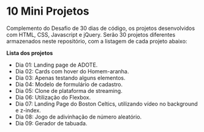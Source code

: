 # 10 Mini Projetos

Complemento do Desafio de 30 dias de código, os projetos desenvolvidos com HTML, CSS, Javascript e jQuery. Serão 30 projetos diferentes armazenados neste repositório, 
com a listagem de cada projeto abaixo:

<strong>Lista dos projetos</strong>

- Dia 01: Landing page de ADOTE.
- Dia 02: Cards com hover do Homem-aranha.
- Dia 03: Apenas testando alguns elementos.
- Dia 04: Modelo de formulário de cadastro.
- Dia 05: Clone de plataforma de streaming.
- Dia 06: Utilização do Flexbox.
- Dia 07: Landing Page do Boston Celtics, utilizando vídeo no background e z-index.
- Dia 08: Jogo de adivinhação de número aleatório.
- Dia 09: Gerador de tabuada.
